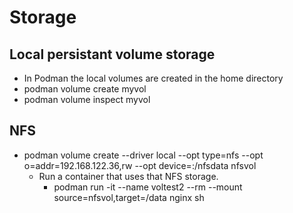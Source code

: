 # Storage
## Local persistant volume storage 
- In Podman the local volumes are created in the home directory   
- podman volume create myvol 
- podman volume inspect myvol

## NFS
- podman volume create --driver local --opt type=nfs --opt o=addr=192.168.122.36,rw --opt device=:/nfsdata nfsvol   
    -   Run a container that uses that NFS storage.   
        -   podman run -it --name voltest2 --rm --mount source=nfsvol,target=/data nginx sh